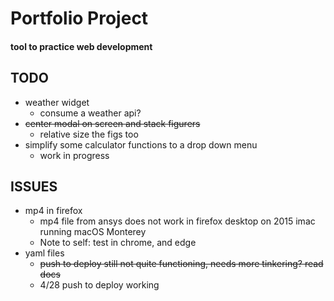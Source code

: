 # Portfolio Project

#### tool to practice web development


## TODO
- weather widget
	- consume a weather api?
- ~~center modal on screen and stack figurers~~
	- relative size the figs too
- simplify some calculator functions to a drop down menu
	- work in progress



## ISSUES
* mp4 in firefox
	- mp4 file from ansys does not work in firefox desktop on 2015 imac running macOS Monterey
	- Note to self: test in chrome, and edge
* yaml files
	- ~~push to deploy still not quite functioning, needs more tinkering? read docs~~
	- 4/28 push to deploy working
